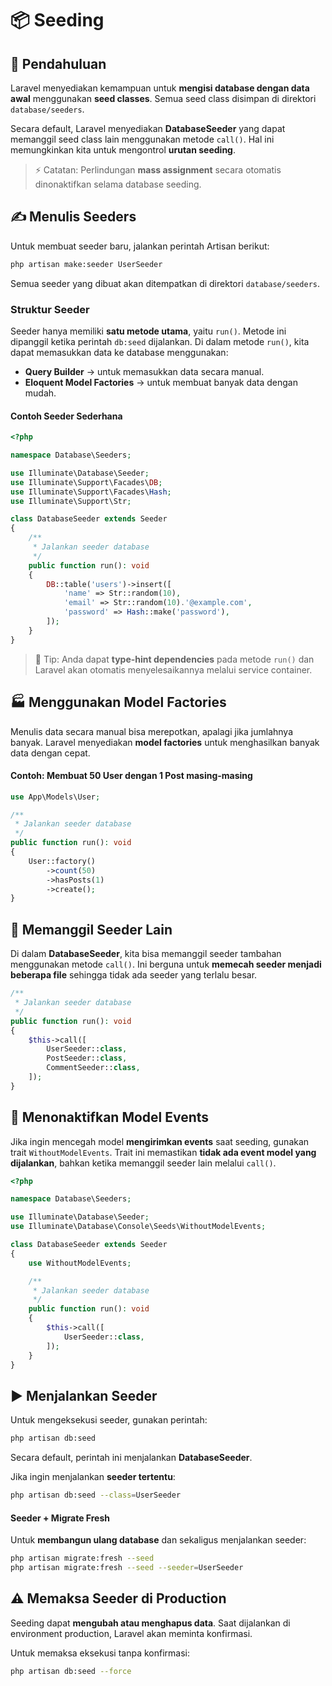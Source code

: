 # 📦 Seeding

## 📘 Pendahuluan

Laravel menyediakan kemampuan untuk **mengisi database dengan data awal** menggunakan **seed classes**. Semua seed class disimpan di direktori `database/seeders`.

Secara default, Laravel menyediakan **DatabaseSeeder** yang dapat memanggil seed class lain menggunakan metode `call()`. Hal ini memungkinkan kita untuk mengontrol **urutan seeding**.

> ⚡ Catatan: Perlindungan **mass assignment** secara otomatis dinonaktifkan selama database seeding.


## ✍️ Menulis Seeders

Untuk membuat seeder baru, jalankan perintah Artisan berikut:

```bash
php artisan make:seeder UserSeeder
```

Semua seeder yang dibuat akan ditempatkan di direktori `database/seeders`.

### Struktur Seeder

Seeder hanya memiliki **satu metode utama**, yaitu `run()`. Metode ini dipanggil ketika perintah `db:seed` dijalankan. Di dalam metode `run()`, kita dapat memasukkan data ke database menggunakan:

* **Query Builder** → untuk memasukkan data secara manual.
* **Eloquent Model Factories** → untuk membuat banyak data dengan mudah.

#### Contoh Seeder Sederhana

```php
<?php

namespace Database\Seeders;

use Illuminate\Database\Seeder;
use Illuminate\Support\Facades\DB;
use Illuminate\Support\Facades\Hash;
use Illuminate\Support\Str;

class DatabaseSeeder extends Seeder
{
    /**
     * Jalankan seeder database
     */
    public function run(): void
    {
        DB::table('users')->insert([
            'name' => Str::random(10),
            'email' => Str::random(10).'@example.com',
            'password' => Hash::make('password'),
        ]);
    }
}
```

> 📝 Tip: Anda dapat **type-hint dependencies** pada metode `run()` dan Laravel akan otomatis menyelesaikannya melalui service container.



## 🏭 Menggunakan Model Factories

Menulis data secara manual bisa merepotkan, apalagi jika jumlahnya banyak. Laravel menyediakan **model factories** untuk menghasilkan banyak data dengan cepat.

#### Contoh: Membuat 50 User dengan 1 Post masing-masing

```php
use App\Models\User;

/**
 * Jalankan seeder database
 */
public function run(): void
{
    User::factory()
        ->count(50)
        ->hasPosts(1)
        ->create();
}
```



## 📂 Memanggil Seeder Lain

Di dalam **DatabaseSeeder**, kita bisa memanggil seeder tambahan menggunakan metode `call()`. Ini berguna untuk **memecah seeder menjadi beberapa file** sehingga tidak ada seeder yang terlalu besar.

```php
/**
 * Jalankan seeder database
 */
public function run(): void
{
    $this->call([
        UserSeeder::class,
        PostSeeder::class,
        CommentSeeder::class,
    ]);
}
```



## 🔕 Menonaktifkan Model Events

Jika ingin mencegah model **mengirimkan events** saat seeding, gunakan trait `WithoutModelEvents`. Trait ini memastikan **tidak ada event model yang dijalankan**, bahkan ketika memanggil seeder lain melalui `call()`.

```php
<?php

namespace Database\Seeders;

use Illuminate\Database\Seeder;
use Illuminate\Database\Console\Seeds\WithoutModelEvents;

class DatabaseSeeder extends Seeder
{
    use WithoutModelEvents;

    /**
     * Jalankan seeder database
     */
    public function run(): void
    {
        $this->call([
            UserSeeder::class,
        ]);
    }
}
```



## ▶️ Menjalankan Seeder

Untuk mengeksekusi seeder, gunakan perintah:

```bash
php artisan db:seed
```

Secara default, perintah ini menjalankan **DatabaseSeeder**.

Jika ingin menjalankan **seeder tertentu**:

```bash
php artisan db:seed --class=UserSeeder
```

#### Seeder + Migrate Fresh

Untuk **membangun ulang database** dan sekaligus menjalankan seeder:

```bash
php artisan migrate:fresh --seed
php artisan migrate:fresh --seed --seeder=UserSeeder
```



## ⚠️ Memaksa Seeder di Production

Seeding dapat **mengubah atau menghapus data**. Saat dijalankan di environment production, Laravel akan meminta konfirmasi.

Untuk memaksa eksekusi tanpa konfirmasi:

```bash
php artisan db:seed --force
```



